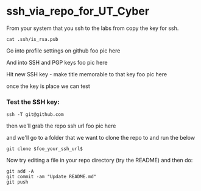 # ssh_via_repo_for_UT_Cyber

From your system that you ssh to the labs from copy the key for ssh.
```
cat .ssh/is_rsa.pub
```

Go into profile settings on github
foo pic here

And into SSH and PGP keys
foo pic here

Hit new SSH key - make title memorable to that key
foo pic here

once the key is place we can test

### Test the SSH key:
```
ssh -T git@github.com
```

then we'll grab the repo ssh url
foo pic here

and we'll go to a folder that we want to clone the repo to and run the below
```
git clone $foo_your_ssh_url$
```

Now try editing a file in your repo directory (try the README) and then do:
```
git add -A
git commit -am "Update README.md"
git push
```
